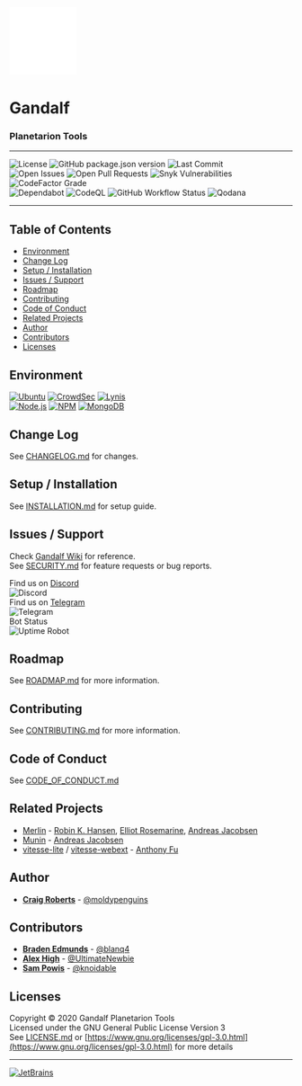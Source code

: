 <picture>
  <source media="(prefers-color-scheme: dark)" srcset=".github/images/dark.png">
  <source media="(prefers-color-scheme: light)" srcset=".github/images/light.png">
  <img alt="logo" src=".github/images/dark.png">
</picture>
<h1>Gandalf</h1>
<h3>Planetarion Tools</h3>

***  
![License](https://img.shields.io/github/license/moldypenguins/Gandalf?logo=GNU&style=for-the-badge)
![GitHub package.json version](https://img.shields.io/github/package-json/v/moldypenguins/Gandalf?logo=GitHub&style=for-the-badge)
![Last Commit](https://img.shields.io/github/last-commit/moldypenguins/Gandalf?style=for-the-badge&logo=GitHub)  
![Open Issues](https://img.shields.io/github/issues-raw/moldypenguins/Gandalf?style=for-the-badge&logo=GitHub)
![Open Pull Requests](https://img.shields.io/github/issues-pr-raw/moldypenguins/Gandalf?style=for-the-badge&logo=GitHub)
![Snyk Vulnerabilities](https://img.shields.io/snyk/vulnerabilities/github/moldypenguins/Gandalf?style=for-the-badge&logo=Snyk)
![CodeFactor Grade](https://img.shields.io/codefactor/grade/github/moldypenguins/Gandalf?style=for-the-badge&label=Code%20Grade&logo=CodeFactor)  
![Dependabot](https://img.shields.io/static/v1?style=for-the-badge&label=Dependabot&message=enabled&color=33CC11&logo=Dependabot)
![CodeQL](https://img.shields.io/github/actions/workflow/status/moldypenguins/Gandalf/codeql-analysis.yml?label=CodeQL&logo=github&style=for-the-badge)
![GitHub Workflow Status](https://img.shields.io/github/actions/workflow/status/moldypenguins/Gandalf/eslint.yml?label=ESLint&logo=eslint&style=for-the-badge)
![Qodana](https://img.shields.io/github/actions/workflow/status/moldypenguins/Gandalf/code_quality.yml?label=Qodana&logo=jetbrains&style=for-the-badge)
***  

## Table of Contents
* [Environment](#environment)
* [Change Log](#change-log)
* [Setup / Installation](#setup-/-installation)
* [Issues / Support](#issues-/-support)
* [Roadmap](#roadmap)
* [Contributing](#contributing)
* [Code of Conduct](#code-of-conduct)
* [Related Projects](#related-projects)
* [Author](#author)
* [Contributors](#contributors)
* [Licenses](#licenses)


## Environment
[![Ubuntu](https://img.shields.io/static/v1?style=for-the-badge&logo=Ubuntu&label=Ubuntu&message=22.04.1&color=E95420)](https://ubuntu.com/)
[![CrowdSec](https://img.shields.io/static/v1?style=for-the-badge&logo=Linux&label=CrowdSec&message=1.4.0&color=FCC624)](https://crowdsec.net/)
[![Lynis](https://img.shields.io/static/v1?style=for-the-badge&logo=Linux&label=Lynis&message=3.0.8&color=FCC624)](https://cisofy.com/lynis/)  
[![Node.js](https://img.shields.io/static/v1?style=for-the-badge&logo=Node.js&label=Node.js&message=18.12.1&color=339933)](https://nodejs.org/)
[![NPM](https://img.shields.io/static/v1?style=for-the-badge&logo=NPM&label=NPM&message=9.5.0&color=990000)](https://www.npmjs.com/)
[![MongoDB](https://img.shields.io/static/v1?style=for-the-badge&logo=MongoDB&label=MongoDB&message=6.0.3&color=47A248)](https://www.mongodb.com/)


## Change Log
See [CHANGELOG.md](CHANGELOG.md) for changes.  


## Setup / Installation
See [INSTALLATION.md](INSTALLATION.md) for setup guide.  


## Issues / Support
Check [Gandalf Wiki](https://github.com/moldypenguins/Gandalf/wiki) for reference.  
See [SECURITY.md](SECURITY.md) for feature requests or bug reports.  

Find us on [Discord](https://discord.gg/Ean6FvV)  
![Discord](https://img.shields.io/discord/481232479693307904?label=%23wtf&logo=discord&style=for-the-badge)  
Find us on [Telegram](https://t.me/+UkMZETiCNjWhtg_D)  
![Telegram](https://img.shields.io/badge/Gandalf%20Support-27A7E7?logo=telegram&style=for-the-badge&labelColor=555555)  
Bot Status  
![Uptime Robot](https://img.shields.io/uptimerobot/status/m794584411-5dccaf5bfff4f3a158952de0?logo=uptimerobot&label=Status&logo=uptimerobot&style=for-the-badge)

## Roadmap
See [ROADMAP.md](ROADMAP.md) for more information.


## Contributing
See [CONTRIBUTING.md](CONTRIBUTING.md) for more information. 


## Code of Conduct
See [CODE_OF_CONDUCT.md](CODE_OF_CONDUCT.md) 


## Related Projects
* [Merlin](https://github.com/ellonweb/merlin) - [Robin K. Hansen](https://github.com/berten), [Elliot Rosemarine](https://github.com/ellonweb), [Andreas Jacobsen](https://github.com/andreaja)
* [Munin](https://github.com/munin/munin) - [Andreas Jacobsen](https://github.com/andreaja)
* [vitesse-lite](https://github.com/antfu/vitesse-lite) / [vitesse-webext](https://github.com/antfu/vitesse-webext) - [Anthony Fu](https://github.com/antfu)


## Author
* **[Craig Roberts](https://github.com/moldypenguins)** - [@moldypenguins](https://t.me/moldypenguins)


## Contributors
* **[Braden Edmunds](https://github.com/bradenedmunds)** - [@blanq4](https://t.me/blanq4)
* **[Alex High](https://github.com/FreshLondon)** - [@UltimateNewbie](https://t.me/UltimateNewbie)
* **[Sam Powis](https://github.com/knoidable)** - [@knoidable](https://t.me/knoidable)


## Licenses
Copyright © 2020 Gandalf Planetarion Tools  
Licensed under the GNU General Public License Version 3  
See [LICENSE.md](LICENSE.md) or [https://www.gnu.org/licenses/gpl-3.0.html](https://www.gnu.org/licenses/gpl-3.0.html) for more details
*** 
[![JetBrains](https://img.shields.io/badge/JetBrains-Official-E97A31?style=for-the-badge&logo=JetBrains)](https://www.jetbrains.com/)  
